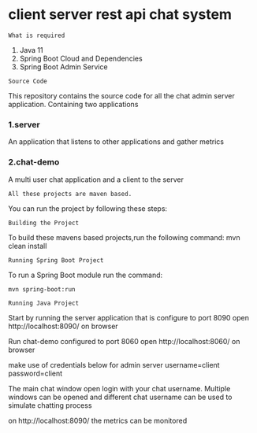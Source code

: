 # client server rest api chat system

```What is required```
1. Java 11
2. Spring Boot Cloud and Dependencies
3. Spring Boot Admin Service


```Source Code```

This repository contains the source code for all the chat admin server application. Containing two applications


### 1.server

An application that listens to other applications and gather metrics 


### 2.chat-demo

A multi user chat application and a client to the server  



```All these projects are maven based.```

You can run the project by following these steps:

```Building the Project```

To build these mavens based projects,run the following command: mvn clean install

```Running Spring Boot Project```

To run a Spring Boot module run the command: 

``mvn spring-boot:run`` 

``Running Java Project``

Start by running the server application that is configure to port 8090
open http://localhost:8090/ on browser


Run chat-demo configured to port 8060
open http://localhost:8060/ on browser

make use of credentials below for admin server
username=client
password=client



The main chat window open login with your chat username.
Multiple windows can be opened and different chat username can be used to simulate chatting process

on http://localhost:8090/ the metrics can be monitored



